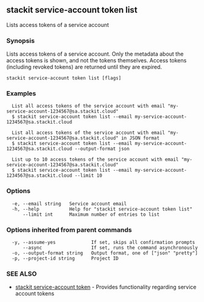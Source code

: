 ## stackit service-account token list

Lists access tokens of a service account

### Synopsis

Lists access tokens of a service account.
Only the metadata about the access tokens is shown, and not the tokens themselves.
Access tokens (including revoked tokens) are returned until they are expired.

```
stackit service-account token list [flags]
```

### Examples

```
  List all access tokens of the service account with email "my-service-account-1234567@sa.stackit.cloud"
  $ stackit service-account token list --email my-service-account-1234567@sa.stackit.cloud

  List all access tokens of the service account with email "my-service-account-1234567@sa.stackit.cloud" in JSON format
  $ stackit service-account token list --email my-service-account-1234567@sa.stackit.cloud --output-format json

  List up to 10 access tokens of the service account with email "my-service-account-1234567@sa.stackit.cloud"
  $ stackit service-account token list --email my-service-account-1234567@sa.stackit.cloud --limit 10
```

### Options

```
  -e, --email string   Service account email
  -h, --help           Help for "stackit service-account token list"
      --limit int      Maximum number of entries to list
```

### Options inherited from parent commands

```
  -y, --assume-yes             If set, skips all confirmation prompts
      --async                  If set, runs the command asynchronously
  -o, --output-format string   Output format, one of ["json" "pretty"]
  -p, --project-id string      Project ID
```

### SEE ALSO

* [stackit service-account token](./stackit_service-account_token.md)	 - Provides functionality regarding service account tokens

